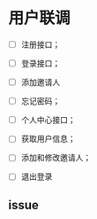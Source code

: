 # 用户联调

- [ ] 注册接口；
- [ ] 登录接口；
- [ ] 添加邀请人
- [ ] 忘记密码；
- [ ] 个人中心接口；
- [ ] 获取用户信息；
- [ ] 添加和修改邀请人；
- [ ] 退出登录





## issue
